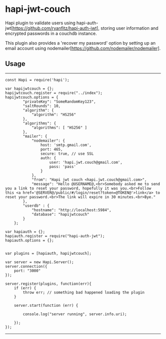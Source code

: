 # hapi-jwt-couch

Hapi plugin to validate users using hapi-auth-jwt[https://github.com/ryanfitz/hapi-auth-jwt], storing user information and encrypted passwords 
in a couchdb instance. 

This plugin also provides a 'recover my password' option by setting up an email account using nodemailer[https://github.com/nodemailer/nodemailer].





## Usage 

----
	const Hapi = require('hapi');

	var hapijwtcouch = {};
	hapijwtcouch.register = require("../index");
	hapijwtcouch.options = {
	        "privateKey": "SomeRandomKey123",
	        "saltRounds": 10,
	        "algorithm": { 
	            "algorithm": "HS256"
	        },
	        "algorithms": { 
	            "algorithms": [ "HS256" ] 
	        },
	        "mailer": {
	            "nodemailer": {
					host: 'smtp.gmail.com',
				    port: 465,
				    secure: true, // use SSL
				    auth: {
				        user: 'hapi.jwt.couch@gmail.com',
				        pass: 'pass'
				    }
				},
				"from": "Hapi jwt couch <hapi.jwt.couch@gmail.com>",
				"message": "Hello @USERNAME@,<br>Somebody asked me to send you a link to reset your password, hopefully it was you.<br>Follow this <a href='@SERVER@/public/#/login/reset?token=@TOKEN@'>link</a> to reset your password.<br>The link will expire in 30 minutes.<br>Bye."
	        },
	        "userdb" : {
	            "hostname": "http://localhost:5984",
	            "database": "hapijwtcouch"
	        }
	    };

	var hapiauth = {};
	hapiauth.register = require("hapi-auth-jwt");
	hapiauth.options = {};


	var plugins = [hapiauth, hapijwtcouch];

	var server = new Hapi.Server();
	server.connection({ 
	    port: "3000"
	});

	server.register(plugins, function(err){
	    if (err) {
	        throw err; // something bad happened loading the plugin
	    }

	    server.start(function (err) {

	        console.log("server running", server.info.uri);
	        
	    });
	});
----
